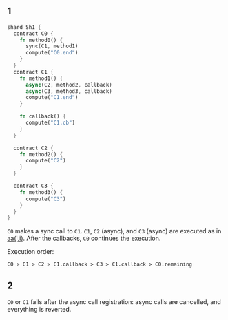 
## 1

```rust
shard Sh1 {
  contract C0 {
    fn method0() {
      sync(C1, method1)
      compute("C0.end")
    }
  }
  contract C1 {
    fn method1() {
      async(C2, method2, callback)
      async(C3, method3, callback)
      compute("C1.end")
    }

    fn callback() {
      compute("C1.cb")
    }
  }

  contract C2 {
    fn method2() {
      compute("C2")
    }
  }

  contract C3 {
    fn method3() {
      compute("C3")
    }
  }
}

```

`C0` makes a sync call to `C1`. `C1`, `C2` (async), and `C3` (async) are executed as in [aa(i,i)](aa(i,i).md). After the callbacks, `C0` continues the execution.

Execution order:

```
C0 > C1 > C2 > C1.callback > C3 > C1.callback > C0.remaining 
```

## 2

`C0` or `C1` fails after the async call registration: async calls are cancelled, and everything is reverted.
